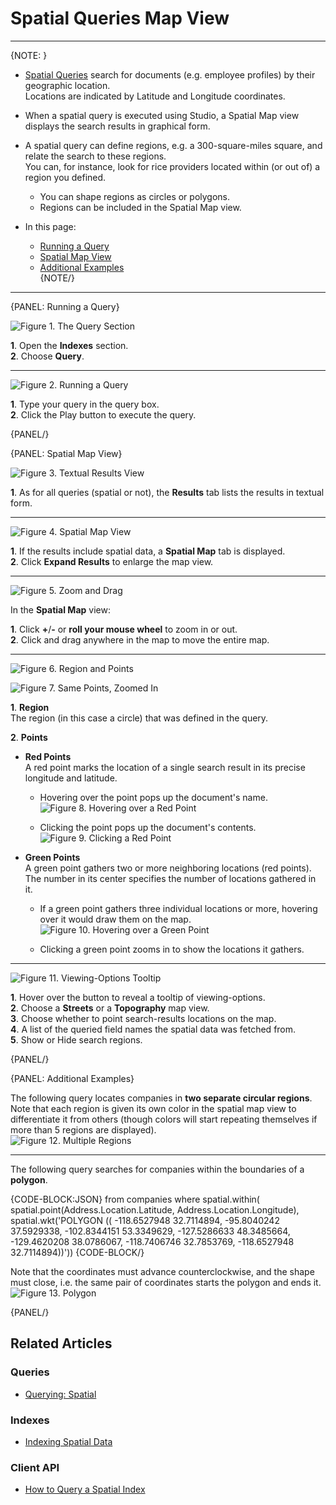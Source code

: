 ﻿# Spatial Queries Map View
---

{NOTE: }

* [Spatial Queries](../../../../indexes/querying/spatial) 
  search for documents (e.g. employee profiles) by their geographic location.  
  Locations are indicated by Latitude and Longitude coordinates.  

* When a spatial query is executed using Studio, a Spatial Map view 
  displays the search results in graphical form.  

* A spatial query can define regions, e.g. a 300-square-miles square, 
  and relate the search to these regions.  
  You can, for instance, look for rice providers located within 
  (or out of) a region you defined.  
   * You can shape regions as circles or polygons.  
   * Regions can be included in the Spatial Map view.  

* In this page:  
  * [Running a Query](../../../../studio/database/indexes/querying/spatial-queries-map-view#running-a-query)  
  * [Spatial Map View](../../../../studio/database/indexes/querying/spatial-queries-map-view#spatial-map-view)  
  * [Additional Examples](../../../../studio/database/indexes/querying/spatial-queries-map-view#additional-examples)  
{NOTE/}

---

{PANEL: Running a Query}

![Figure 1. The Query Section](images/spatial-map-view-query-1.png "Figure 1. The Query Section")

**1**. Open the **Indexes** section.  
**2**. Choose **Query**.  

---

![Figure 2. Running a Query](images/spatial-map-view-query-2.png "Figure 2. Running a Query")

**1**. Type your query in the query box.  
**2**. Click the Play button to execute the query.  

{PANEL/}

{PANEL: Spatial Map View}

![Figure 3. Textual Results View](images/spatial-map-view-query-3.png "Figure 3. Textual Results View")

**1**. As for all queries (spatial or not), the **Results** tab lists the results in textual form.  

---

![Figure 4. Spatial Map View](images/spatial-map-view-query-4.png "Figure 4. Spatial Map View")

**1**. If the results include spatial data, a **Spatial Map** tab is displayed.  
**2**. Click **Expand Results** to enlarge the map view.  

---

![Figure 5. Zoom and Drag](images/spatial-map-view-query-5.png "Figure 5. Zoom and Drag")

In the **Spatial Map** view:  

**1**. Click **+**/**-** or **roll your mouse wheel** to zoom in or out.  
**2**. Click and drag anywhere in the map to move the entire map.  

---

![Figure 6. Region and Points](images/spatial-map-view-query-6.png "Figure 6. Region and Points")

![Figure 7. Same Points, Zoomed In](images/spatial-map-view-query-7.png "Figure 7. Same Points, Zoomed In")

**1**. **Region**  
  The region (in this case a circle) that was defined in the query.  

**2**. **Points**  

  * **Red Points**  
    A red point marks the location of a single search result in its precise 
    longitude and latitude.  

     * Hovering over the point pops up the document's name.  
       ![Figure 8. Hovering over a Red Point](images/spatial-map-view-query-8.png "Figure 8. Hovering over a Red Point")

     * Clicking the point pops up the document's contents.  
       ![Figure 9. Clicking a Red Point](images/spatial-map-view-query-9.png "Figure 9. Clicking a Red Point")

  * **Green Points**  
    A green point gathers two or more neighboring locations (red points).  
    The number in its center specifies the number of locations gathered in it.  

     * If a green point gathers three individual locations or more, hovering over it 
       would draw them on the map.  
       ![Figure 10. Hovering over a Green Point](images/spatial-map-view-query-10.png "Figure 10. Hovering over a Green Point")

     * Clicking a green point zooms in to show the locations it gathers.  

---

![Figure 11. Viewing-Options Tooltip](images/spatial-map-view-query-11.png "Figure 11. Viewing-Options Tooltip")

**1**. Hover over the button to reveal a tooltip of viewing-options.  
**2**. Choose a **Streets** or a **Topography** map view.  
**3**. Choose whether to point search-results locations on the map.  
**4**. A list of the queried field names the spatial data was fetched from.  
**5**. Show or Hide search regions.  

{PANEL/}

{PANEL: Additional Examples}

The following query locates companies in **two separate circular regions**.  
Note that each region is given its own color in the spatial map view to 
differentiate it from others (though colors will start repeating themselves 
if more than 5 regions are displayed).  
![Figure 12. Multiple Regions](images/spatial-map-view-query-12.png "Figure 12. Multiple Regions")

---

The following query searches for companies within the boundaries of a **polygon**.  

{CODE-BLOCK:JSON}
from companies 
where 
spatial.within(
    spatial.point(Address.Location.Latitude, Address.Location.Longitude), 
    spatial.wkt('POLYGON ((
    -118.6527948 32.7114894, 
    -95.8040242 37.5929338, 
    -102.8344151 53.3349629, 
    -127.5286633 48.3485664, 
    -129.4620208 38.0786067, 
    -118.7406746 32.7853769, 
    -118.6527948 32.7114894))'))
{CODE-BLOCK/}

Note that the coordinates must advance counterclockwise, and the shape must 
close, i.e. the same pair of coordinates starts the polygon and ends it.  
![Figure 13. Polygon](images/spatial-map-view-query-13.png "Figure 13. Polygon")

{PANEL/}

## Related Articles

### Queries
- [Querying: Spatial](../../../../indexes/querying/spatial)  

### Indexes
- [Indexing Spatial Data](../../../../indexes/indexing-spatial-data)  

### Client API
- [How to Query a Spatial Index](../../../../client-api/session/querying/how-to-query-a-spatial-index)  

